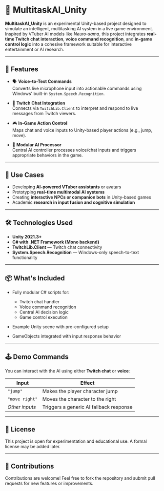 # 🤖 MultitaskAI_Unity

**MultitaskAI_Unity** is an experimental Unity-based project designed to simulate an intelligent, multitasking AI system in a live game environment. Inspired by VTuber AI models like *Neuro-sama*, this project integrates **real-time Twitch chat interaction**, **voice command recognition**, and **in-game control logic** into a cohesive framework suitable for interactive entertainment or AI research.

---

## 🚀 Features

- 🗣️ **Voice-to-Text Commands**  
  Converts live microphone input into actionable commands using Windows' built-in `System.Speech.Recognition`.

- 💬 **Twitch Chat Integration**  
  Connects via `TwitchLib.Client` to interpret and respond to live messages from Twitch viewers.

- 🎮 **In-Game Action Control**  
  Maps chat and voice inputs to Unity-based player actions (e.g., jump, move).

- 🧠 **Modular AI Processor**  
  Central AI controller processes voice/chat inputs and triggers appropriate behaviors in the game.

---

## 🧠 Use Cases

- Developing **AI-powered VTuber assistants** or avatars  
- Prototyping **real-time multimodal AI systems**  
- Creating **interactive NPCs or companion bots** in Unity-based games  
- Academic **research in input fusion and cognitive simulation**

---

## 🛠️ Technologies Used

- **Unity 2021.3+**  
- **C# with .NET Framework (Mono backend)**  
- **TwitchLib.Client** — Twitch chat connectivity  
- **System.Speech.Recognition** — Windows-only speech-to-text functionality  

---

## 📦 What's Included

- Fully modular C# scripts for:
  - Twitch chat handler
  - Voice command recognition
  - Central AI decision logic
  - Game control execution

- Example Unity scene with pre-configured setup  
- GameObjects integrated with input response behavior  

---

## 🕹️ Demo Commands

You can interact with the AI using either **Twitch chat** or **voice**:

| Input              | Effect                    |
|-------------------|---------------------------|
| `"jump"`          | Makes the player character jump |
| `"move right"`    | Moves the character to the right |
| _Other inputs_    | Triggers a generic AI fallback response |

---

## 📄 License

This project is open for experimentation and educational use. A formal license may be added later.

---

## 🤝 Contributions

Contributions are welcome! Feel free to fork the repository and submit pull requests for new features or improvements.
